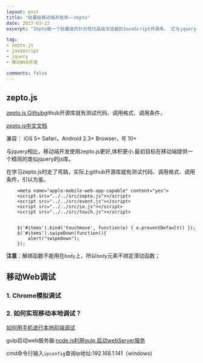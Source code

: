 ```yaml
---
layout: post
title: "轻量级移动端开发库——zepto"
date: 2017-03-22
excerpt: "Zepto是一个轻量级的针对现代高级浏览器的JavaScript开源库， 它与jquery有着类似的api。 如果你会用jquery，那么你也会用zepto。"

tag:
- zepto.js
- javascript
- jquery
- 移动Web开发

comments: false
---
```



## zepto.js

[zepto.js Github](https://github.com/madrobby/zepto)github开源库就有测试代码、调用格式、调用条件，

[zepto.js中文文档](http://blog.csdn.net/xyphf/article/details/51908568)

兼容：
iOS 5+ Safari，Android 2.3+ Browser，IE 10+

与jquery相比，移动端开发使用zepto.js更好,体积更小.最初目标在移动端提供一个精简的类似jquery的js库。



在学习zepto.js时走了弯路，实际上github开源库就有测试代码、调用格式、调用条件，引以为鉴。

		<meta name="apple-mobile-web-app-capable" content="yes">
		<script src="../../src/zepto.js"></script>
		<script src="../../src/event.js"></script>
		<script src="../../src/ie.js"></script>
		<script src="../../src/touch.js"></script>


		$('#items').bind('touchmove', function(e) { e.preventDefault() });
		$('#items').swipeDown(function(){
			alert("swipeDown");
		});

**注意**：解绑函数不能用在`body`上，所以`body`元素不绑定滑动函数；


## 移动Web调试

### 1. Chrome模拟调试

### 2. 如何实现移动本地调试？

[如何用手机进行本地前端调试](http://www.cnblogs.com/huaji/p/5925819.html)

gulp启动web服务器:[node.js利用gulp 启动webServer服务](http://blog.csdn.net/seven0404/article/details/51880162)

cmd命令行输入`ipconfig`查询ip地址:192.168.1.141（windows)